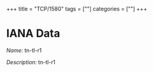 +++
title = "TCP/1580"
tags = [""]
categories = [""]
+++

# IANA Data

_Name:_ tn-tl-r1

_Description:_ tn-tl-r1

